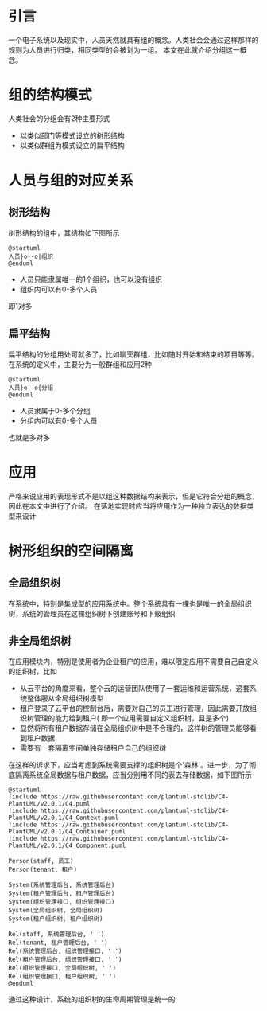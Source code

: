# 引言

一个电子系统以及现实中，人员天然就具有组的概念。人类社会会通过这样那样的规则为人员进行归类，相同类型的会被划为一组。
本文在此就介绍分组这一概念。

# 组的结构模式

人类社会的分组会有2种主要形式

* 以类似部门等模式设立的树形结构
* 以类似群组为模式设立的扁平结构

# 人员与组的对应关系

## 树形结构

树形结构的组中，其结构如下图所示

```plantuml
@startuml
人员}o--o|组织
@enduml
```

* 人员只能隶属唯一的1个组织，也可以没有组织
* 组织内可以有0-多个人员

即1对多

## 扁平结构

扁平结构的分组用处可就多了，比如聊天群组，比如随时开始和结束的项目等等。在系统的定义中，主要分为一般群组和应用2种

```plantuml
@startuml
人员}o--o{分组
@enduml
```

* 人员隶属于0-多个分组
* 分组内可以有0-多个人员

也就是多对多

# 应用

严格来说应用的表现形式不是以组这种数据结构来表示，但是它符合分组的概念，因此在本文中进行了介绍。
在落地实现时应当将应用作为一种独立表达的数据类型来设计

# 树形组织的空间隔离

## 全局组织树

在系统中，特别是集成型的应用系统中。整个系统具有一棵也是唯一的全局组织树，系统的管理员在这棵组织树下创建账号和下级组织

## 非全局组织树

在应用模块内，特别是使用者为企业租户的应用，难以限定应用不需要自己自定义的组织树，比如

* 从云平台的角度来看，整个云的运营团队使用了一套运维和运营系统，这套系统整体服从全局组织树模型
* 租户登录了云平台的控制台后，需要对自己的员工进行管理，因此需要开放组织树管理的能力给到租户(
  即一个应用需要自定义组织树，且是多个)
* 显然将所有租户数据存储在全局组织树中是不合理的，这样树的管理员能够看到租户数据
* 需要有一套隔离空间单独存储租户自己的组织树

在这样的诉求下，应当考虑到系统需要支撑的组织树是个'森林'。进一步，为了彻底隔离系统全局数据与租户数据，应当分别用不同的表去存储数据，如下图所示

```plantuml
@startuml
!include https://raw.githubusercontent.com/plantuml-stdlib/C4-PlantUML/v2.0.1/C4.puml
!include https://raw.githubusercontent.com/plantuml-stdlib/C4-PlantUML/v2.0.1/C4_Context.puml
!include https://raw.githubusercontent.com/plantuml-stdlib/C4-PlantUML/v2.0.1/C4_Container.puml
!include https://raw.githubusercontent.com/plantuml-stdlib/C4-PlantUML/v2.0.1/C4_Component.puml

Person(staff, 员工)
Person(tenant, 租户)

System(系统管理后台, 系统管理后台)
System(租户管理后台, 租户管理后台)
System(组织管理接口, 组织管理接口)
System(全局组织树, 全局组织树)
System(租户组织树, 租户组织树)

Rel(staff, 系统管理后台, ' ')
Rel(tenant, 租户管理后台, ' ')
Rel(系统管理后台, 组织管理接口, ' ')
Rel(租户管理后台, 组织管理接口, ' ')
Rel(组织管理接口, 全局组织树, ' ')
Rel(组织管理接口, 租户组织树, ' ')
@enduml
```

通过这种设计，系统的组织树的生命周期管理是统一的





